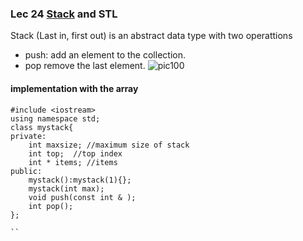 ### Lec 24 [Stack](http://en.wikipedia.org/wiki/Stack_%28abstract_data_type%29) and STL
Stack (Last in, first out) is an abstract data type with two operattions

  - push: add an element to the collection.
  - pop remove the last element.
![pic100](http://upload.wikimedia.org/wikipedia/commons/2/29/Data_stack.svg)
#### implementation with the array
```
#include <iostream>
using namespace std;
class mystack{
private:
    int maxsize; //maximum size of stack
    int top;  //top index
    int * items; //items
public:
    mystack():mystack(1){};
    mystack(int max);
    void push(const int & );
    int pop();
};

``
